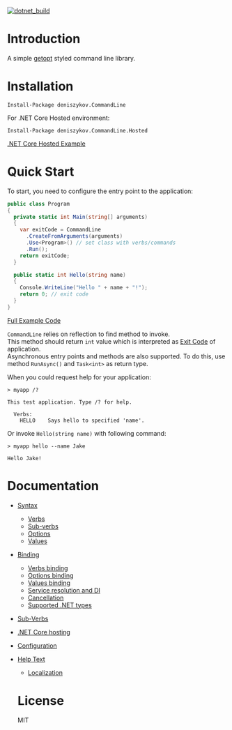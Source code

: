 [![dotnet_build](https://github.com/deniszykov/commandline/actions/workflows/dotnet_build.yml/badge.svg)](https://github.com/deniszykov/commandline/actions/workflows/dotnet_build.yml)

Introduction
============
A simple [getopt](https://man7.org/linux/man-pages/man3/getopt.3.html) styled command line library.

Installation
============
```
Install-Package deniszykov.CommandLine
```
For .NET Core Hosted environment:
```
Install-Package deniszykov.CommandLine.Hosted
```
[.NET Core Hosted Example](src/deniszykov.CommandLine.Hosted.Example/Program.cs)  

Quick Start
============

To start, you need to configure the entry point to the application: 
```csharp
public class Program
{
  private static int Main(string[] arguments)
  {
    var exitCode = CommandLine
      .CreateFromArguments(arguments)
      .Use<Program>() // set class with verbs/commands
      .Run();
    return exitCode;
  }

  public static int Hello(string name)
  {
    Console.WriteLine("Hello " + name + "!");
    return 0; // exit code
  }
}
```
[Full Example Code](src/deniszykov.CommandLine.Example/Program.cs)  

`CommandLine` relies on reflection to find method to invoke.  
This method should return `int` value which is interpreted as [Exit Code](https://en.wikipedia.org/wiki/Exit_status) of application.  
Asynchronous entry points and methods are also supported. To do this, use method `RunAsync()` and `Task<int>` as return type.  

When you could request help for your application:  
```console
> myapp /?

This test application. Type /? for help.

  Verbs:
    HELLO    Says hello to specified 'name'.
```

Or invoke `Hello(string name)` with following command:
```console
> myapp hello --name Jake

Hello Jake!
```

Documentation
============
* [Syntax](https://github.com/deniszykov/commandline/wiki/Syntax)
  * [Verbs](https://github.com/deniszykov/commandline/wiki/Syntax#Verbs)
  * [Sub-verbs](https://github.com/deniszykov/commandline/wiki/Syntax#Sub-verbs)
  * [Options](https://github.com/deniszykov/commandline/wiki/Syntax#Options)
  * [Values](https://github.com/deniszykov/commandline/wiki/Syntax#Values)
* [Binding](https://github.com/deniszykov/commandline/wiki/Binding)
  * [Verbs binding](https://github.com/deniszykov/commandline/wiki/Binding#Verbs-binding)
  * [Options binding](https://github.com/deniszykov/commandline/wiki/Binding#Options-binding)
  * [Values binding](https://github.com/deniszykov/commandline/wiki/Binding#Values-binding)
  * [Service resolution and DI](https://github.com/deniszykov/commandline/wiki/Binding#Service-resolution-and-DI)
  * [Cancellation](https://github.com/deniszykov/commandline/wiki/Binding#Cancellation)
  * [Supported .NET types](https://github.com/deniszykov/commandline/wiki/Binding#Supported-NET-types)
* [Sub-Verbs](https://github.com/deniszykov/commandline/wiki/Sub_Verbs)
* [.NET Core hosting](https://github.com/deniszykov/commandline/wiki/NET_Core_Hosting)
* [Configuration](https://github.com/deniszykov/commandline/wiki/Configuration)
* [Help Text](https://github.com/deniszykov/commandline/wiki/Help_Text)
  * [Localization](https://github.com/deniszykov/commandline/wiki/Help_Text#Localization)

  License
  ============
  MIT
